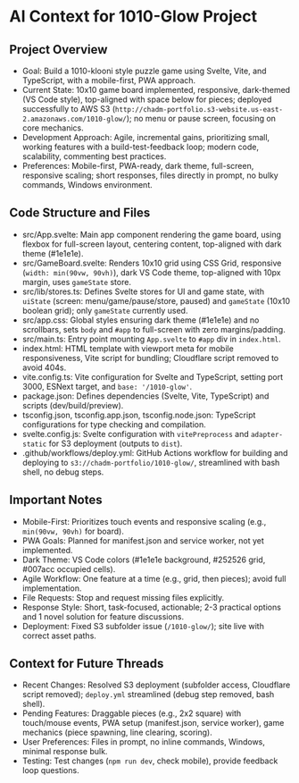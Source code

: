 # AI Context for 1010-Glow Project

## Project Overview
- Goal: Build a 1010-klooni style puzzle game using Svelte, Vite, and TypeScript, with a mobile-first, PWA approach.
- Current State: 10x10 game board implemented, responsive, dark-themed (VS Code style), top-aligned with space below for pieces; deployed successfully to AWS S3 (`http://chadm-portfolio.s3-website.us-east-2.amazonaws.com/1010-glow/`); no menu or pause screen, focusing on core mechanics.
- Development Approach: Agile, incremental gains, prioritizing small, working features with a build-test-feedback loop; modern code, scalability, commenting best practices.
- Preferences: Mobile-first, PWA-ready, dark theme, full-screen, responsive scaling; short responses, files directly in prompt, no bulky commands, Windows environment.

## Code Structure and Files
- src/App.svelte: Main app component rendering the game board, using flexbox for full-screen layout, centering content, top-aligned with dark theme (#1e1e1e).
- src/GameBoard.svelte: Renders 10x10 grid using CSS Grid, responsive (`width: min(90vw, 90vh)`), dark VS Code theme, top-aligned with 10px margin, uses `gameState` store.
- src/lib/stores.ts: Defines Svelte stores for UI and game state, with `uiState` (screen: menu/game/pause/store, paused) and `gameState` (10x10 boolean grid); only `gameState` currently used.
- src/app.css: Global styles ensuring dark theme (#1e1e1e) and no scrollbars, sets `body` and `#app` to full-screen with zero margins/padding.
- src/main.ts: Entry point mounting `App.svelte` to `#app` div in `index.html`.
- index.html: HTML template with viewport meta for mobile responsiveness, Vite script for bundling; Cloudflare script removed to avoid 404s.
- vite.config.ts: Vite configuration for Svelte and TypeScript, setting port 3000, ESNext target, and `base: '/1010-glow'`.
- package.json: Defines dependencies (Svelte, Vite, TypeScript) and scripts (dev/build/preview).
- tsconfig.json, tsconfig.app.json, tsconfig.node.json: TypeScript configurations for type checking and compilation.
- svelte.config.js: Svelte configuration with `vitePreprocess` and `adapter-static` for S3 deployment (outputs to `dist`).
- .github/workflows/deploy.yml: GitHub Actions workflow for building and deploying to `s3://chadm-portfolio/1010-glow/`, streamlined with bash shell, no debug steps.

## Important Notes
- Mobile-First: Prioritizes touch events and responsive scaling (e.g., `min(90vw, 90vh)` for board).
- PWA Goals: Planned for manifest.json and service worker, not yet implemented.
- Dark Theme: VS Code colors (#1e1e1e background, #252526 grid, #007acc occupied cells).
- Agile Workflow: One feature at a time (e.g., grid, then pieces); avoid full implementation.
- File Requests: Stop and request missing files explicitly.
- Response Style: Short, task-focused, actionable; 2-3 practical options and 1 novel solution for feature discussions.
- Deployment: Fixed S3 subfolder issue (`/1010-glow/`); site live with correct asset paths.

## Context for Future Threads
- Recent Changes: Resolved S3 deployment (subfolder access, Cloudflare script removed); `deploy.yml` streamlined (debug step removed, bash shell).
- Pending Features: Draggable pieces (e.g., 2x2 square) with touch/mouse events, PWA setup (manifest.json, service worker), game mechanics (piece spawning, line clearing, scoring).
- User Preferences: Files in prompt, no inline commands, Windows, minimal response bulk.
- Testing: Test changes (`npm run dev`, check mobile), provide feedback loop questions.